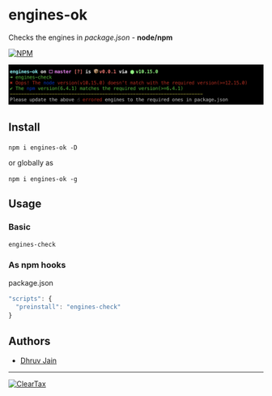# engines-ok

Checks the engines in *package.json* - **node/npm**

[![NPM](https://badgen.net//npm/v/engines-ok)](https://www.npmjs.com/package/engines-ok)

[![Screenshot](./screenshot.png)](https://www.npmjs.com/package/engines-ok)

## Install

`npm i engines-ok -D`

or globally as

`npm i engines-ok -g`

## Usage

### Basic

```shell
engines-check
```

### As npm hooks

package.json

```js
"scripts": {
  "preinstall": "engines-check"
}
```

## Authors

- [Dhruv Jain](https://github.com/maddhruv)

---

[![ClearTax](https://assets1.cleartax-cdn.com/cleartax-brand/logos/2018/01/pinchy_yellow_black.png)](https://cleartax.in)

